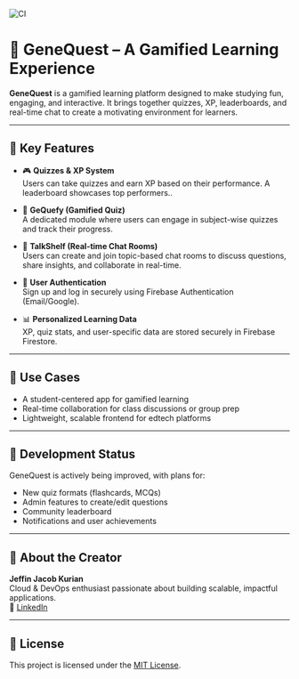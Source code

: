 ![CI](https://github.com/jeffinjk/GeneQuest/actions/workflows/ci.yml/badge.svg)


# 🧠 GeneQuest – A Gamified Learning Experience

**GeneQuest** is a gamified learning platform designed to make studying fun, engaging, and interactive. It brings together quizzes, XP, leaderboards, and real-time chat to create a motivating environment for learners.

---

## 🌟 Key Features

- 🎮 **Quizzes & XP System**  
  Users can take quizzes and earn XP based on their performance. A leaderboard showcases top performers..

- 🧠 **GeQuefy (Gamified Quiz)**  
  A dedicated module where users can engage in subject-wise quizzes and track their progress.

- 💬 **TalkShelf (Real-time Chat Rooms)**  
  Users can create and join topic-based chat rooms to discuss questions, share insights, and collaborate in real-time.

- 🔐 **User Authentication**  
  Sign up and log in securely using Firebase Authentication (Email/Google).

- 📊 **Personalized Learning Data**  
  XP, quiz stats, and user-specific data are stored securely in Firebase Firestore.

---

## 📌 Use Cases

- A student-centered app for gamified learning
- Real-time collaboration for class discussions or group prep
- Lightweight, scalable frontend for edtech platforms

---

## 🚧 Development Status

GeneQuest is actively being improved, with plans for:
- New quiz formats (flashcards, MCQs)
- Admin features to create/edit questions
- Community leaderboard
- Notifications and user achievements

---

## 🙋 About the Creator

**Jeffin Jacob Kurian**  
Cloud & DevOps enthusiast passionate about building scalable, impactful applications.  
🔗 [LinkedIn](https://linkedin.com/in/jeffinjk)

---

## 📜 License

This project is licensed under the [MIT License](./LICENSE).
